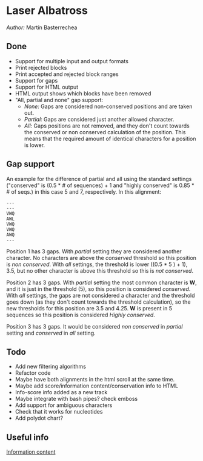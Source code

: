# Laser Albatross

*Author:* Martín Basterrechea

## Done

* Support for multiple input and output formats
* Print rejected blocks
* Print accepted and rejected block ranges
* Support for gaps
* Support for HTML output
* HTML output shows which blocks have been removed
* "All, partial and none" gap support:
  * *None:* Gaps are considered non-conserved positions and are taken out.
  * *Partial:* Gaps are considered just another allowed character.
  * *All:* Gaps positions are not removed, and they don't count towards the conserved or non conserved calculation of the position. This means that the required amount of identical characters for a position is lower.





## Gap support

An example for the difference of partial and all using the standard settings ("conserved" is (0.5 * # of sequences) + 1  and "highly conserved" is 0.85 * # of seqs.) in this case 5 and 7, respectively.
In this alignment:


    ---
    ---
    VWQ
    AWL
    VWQ
    VWQ
    AWQ
    ---


Position 1 has 3 gaps. With *partial* setting they are considered another character. No characters are above the *conserved* threshold so this position is *non conserved*. With *all* settings, the threshold is lower ((0.5 * 5 ) + 1), 3.5, but no other character is above this threshold so this is *not conserved*.

Position 2 has 3 gaps. With *partial* setting the most common character is **W**, and it is just in the threshold (5), so this position is considered *conserved*. With *all* settings, the gaps are not considered a character and the threshold goes down (as they don't count towards the threshold calculation), so the new thresholds for this position are 3.5 and 4.25. **W** is present in 5 sequences so this position is considered *Highly conserved*.

Position 3 has 3 gaps. It would be considered *non conserved* in *partial* setting and *conserved* in *all* setting.




## Todo


* Add new filtering algorithms
* Refactor code
* Maybe have both alignments in the html scroll at the same time.
* Maybe add score/information content/conservation info to HTML
* Info-score info added as a new track
* Maybe integrate with bash pipes? check emboss
* Add support for ambiguous characters
* Check that it works for nucleotides
* Add polydot chart?


## Useful info

[Information content](http://www.lecb.ncifcrf.gov/~toms/paper/primer/)
